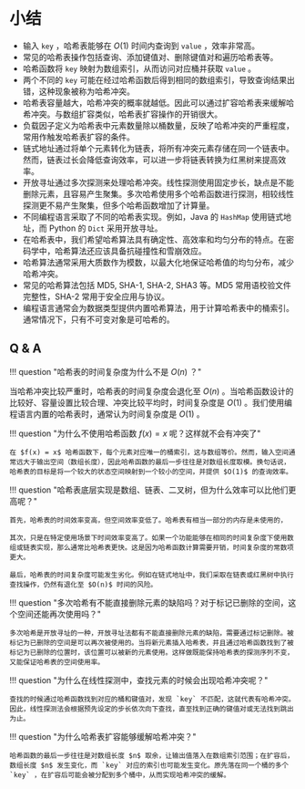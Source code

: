 # 小结

- 输入 `key` ，哈希表能够在 $O(1)$ 时间内查询到 `value` ，效率非常高。
- 常见的哈希表操作包括查询、添加键值对、删除键值对和遍历哈希表等。
- 哈希函数将 `key` 映射为数组索引，从而访问对应桶并获取 `value` 。
- 两个不同的 `key` 可能在经过哈希函数后得到相同的数组索引，导致查询结果出错，这种现象被称为哈希冲突。
- 哈希表容量越大，哈希冲突的概率就越低。因此可以通过扩容哈希表来缓解哈希冲突。与数组扩容类似，哈希表扩容操作的开销很大。
- 负载因子定义为哈希表中元素数量除以桶数量，反映了哈希冲突的严重程度，常用作触发哈希表扩容的条件。
- 链式地址通过将单个元素转化为链表，将所有冲突元素存储在同一个链表中。然而，链表过长会降低查询效率，可以进一步将链表转换为红黑树来提高效率。
- 开放寻址通过多次探测来处理哈希冲突。线性探测使用固定步长，缺点是不能删除元素，且容易产生聚集。多次哈希使用多个哈希函数进行探测，相较线性探测更不易产生聚集，但多个哈希函数增加了计算量。
- 不同编程语言采取了不同的哈希表实现。例如，Java 的 `HashMap` 使用链式地址，而 Python 的 `Dict` 采用开放寻址。
- 在哈希表中，我们希望哈希算法具有确定性、高效率和均匀分布的特点。在密码学中，哈希算法还应该具备抗碰撞性和雪崩效应。
- 哈希算法通常采用大质数作为模数，以最大化地保证哈希值的均匀分布，减少哈希冲突。
- 常见的哈希算法包括 MD5, SHA-1, SHA-2, SHA3 等。MD5 常用语校验文件完整性，SHA-2 常用于安全应用与协议。
- 编程语言通常会为数据类型提供内置哈希算法，用于计算哈希表中的桶索引。通常情况下，只有不可变对象是可哈希的。

## Q & A

!!! question "哈希表的时间复杂度为什么不是 $O(n)$ ？"

   当哈希冲突比较严重时，哈希表的时间复杂度会退化至 $O(n)$ 。当哈希函数设计的比较好、容量设置比较合理、冲突比较平均时，时间复杂度是 $O(1)$ 。我们使用编程语言内置的哈希表时，通常认为时间复杂度是 $O(1)$ 。

!!! question "为什么不使用哈希函数 $f(x) = x$ 呢？这样就不会有冲突了"

    在 $f(x) = x$ 哈希函数下，每个元素对应唯一的桶索引，这与数组等价。然而，输入空间通常远大于输出空间（数组长度），因此哈希函数的最后一步往往是对数组长度取模。换句话说，哈希表的目标是将一个较大的状态空间映射到一个较小的空间，并提供 $O(1)$ 的查询效率。

!!! question "哈希表底层实现是数组、链表、二叉树，但为什么效率可以比他们更高呢？"
    
    首先，哈希表的时间效率变高，但空间效率变低了。哈希表有相当一部分的内存是未使用的，
    
    其次，只是在特定使用场景下时间效率变高了。如果一个功能能够在相同的时间复杂度下使用数组或链表实现，那么通常比哈希表更快。这是因为哈希函数计算需要开销，时间复杂度的常数项更大。
    
    最后，哈希表的时间复杂度可能发生劣化。例如在链式地址中，我们采取在链表或红黑树中执行查找操作，仍然有退化至 $O(n)$ 时间的风险。

!!! question "多次哈希有不能直接删除元素的缺陷吗？对于标记已删除的空间，这个空间还能再次使用吗？"
    
    多次哈希是开放寻址的一种，开放寻址法都有不能直接删除元素的缺陷，需要通过标记删除。被标记为已删除的空间是可以再次被使用的。当将新元素插入哈希表，并且通过哈希函数找到了被标记为已删除的位置时，该位置可以被新的元素使用。这样做既能保持哈希表的探测序列不变，又能保证哈希表的空间使用率。

!!! question "为什么在线性探测中，查找元素的时候会出现哈希冲突呢？"

    查找的时候通过哈希函数找到对应的桶和键值对，发现 `key` 不匹配，这就代表有哈希冲突。因此，线性探测法会根据预先设定的步长依次向下查找，直至找到正确的键值对或无法找到跳出为止。

!!! question "为什么哈希表扩容能够缓解哈希冲突？"

    哈希函数的最后一步往往是对数组长度 $n$ 取余，让输出值落入在数组索引范围；在扩容后，数组长度 $n$ 发生变化，而 `key` 对应的索引也可能发生变化。原先落在同一个桶的多个 `key` ，在扩容后可能会被分配到多个桶中，从而实现哈希冲突的缓解。

